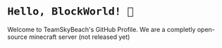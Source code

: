 # `Hello, BlockWorld! 👋`

Welcome to TeamSkyBeach's GitHub Profile.
We are a completly open-source minecraft server (not released yet)
